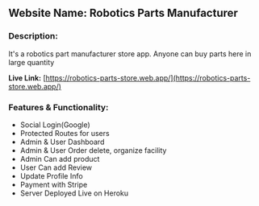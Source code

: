 ## Website Name: Robotics Parts Manufacturer

### Description:

It's a robotics part manufacturer store app. Anyone can buy parts here in large quantity

**Live Link:** [https://robotics-parts-store.web.app/](https://robotics-parts-store.web.app/)

### Features & Functionality:

- Social Login(Google)
- Protected Routes for users
- Admin & User Dashboard
- Admin & User Order delete, organize facility
- Admin Can add product
- User Can add Review
- Update Profile Info
- Payment with Stripe
- Server Deployed Live on Heroku
